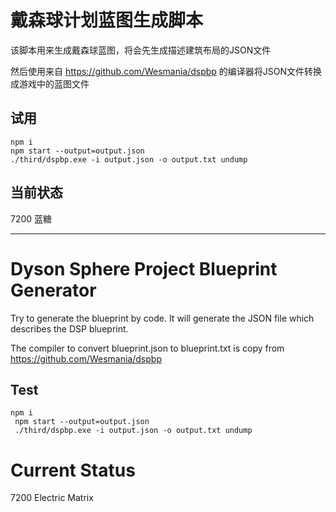 # 戴森球计划蓝图生成脚本

该脚本用来生成戴森球蓝图，将会先生成描述建筑布局的JSON文件

然后使用来自 https://github.com/Wesmania/dspbp 的编译器将JSON文件转换成游戏中的蓝图文件

## 试用

```
npm i 
npm start --output=output.json
./third/dspbp.exe -i output.json -o output.txt undump 
```

## 当前状态

7200 蓝糖

----

# Dyson Sphere Project Blueprint Generator

Try to generate the blueprint by code. It will generate the JSON file which describes the DSP blueprint.

The compiler to convert blueprint.json to blueprint.txt is copy from  https://github.com/Wesmania/dspbp

## Test

```
npm i 
 npm start --output=output.json
 ./third/dspbp.exe -i output.json -o output.txt undump 
```

# Current Status

7200 Electric Matrix 